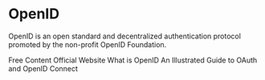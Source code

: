 # OpenID

OpenID is an open standard and decentralized authentication protocol promoted by the non-profit OpenID Foundation.

<ResourceGroupTitle>Free Content</ResourceGroupTitle>
<BadgeLink colorScheme='yellow' badgeText='Read' href='https://openid.net/'>Official Website</BadgeLink>
<BadgeLink colorScheme='yellow' badgeText='Read' href='https://openid.net/connect/'>What is OpenID</BadgeLink>
<BadgeLink badgeText='Watch' href='https://www.youtube.com/watch?v=t18YB3xDfXI'>An Illustrated Guide to OAuth and OpenID Connect</BadgeLink>
